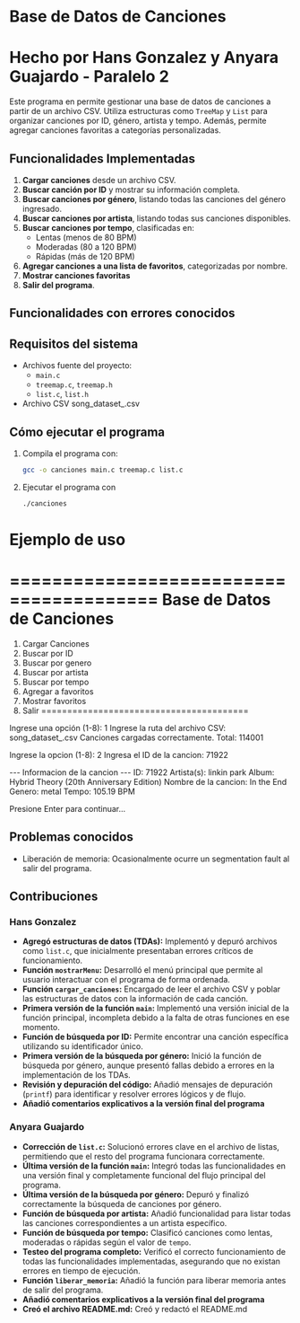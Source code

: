 # Base de Datos de Canciones
# Hecho por Hans Gonzalez y Anyara Guajardo - Paralelo 2

Este programa en permite gestionar una base de datos de canciones a partir de un archivo CSV. Utiliza estructuras como `TreeMap` y `List` para organizar canciones por ID, género, artista y tempo. Además, permite agregar canciones favoritas a categorías personalizadas.

## Funcionalidades Implementadas

1. **Cargar canciones** desde un archivo CSV.
2. **Buscar canción por ID** y mostrar su información completa.
3. **Buscar canciones por género**, listando todas las canciones del género ingresado.
4. **Buscar canciones por artista**, listando todas sus canciones disponibles.
5. **Buscar canciones por tempo**, clasificadas en:
   - Lentas (menos de 80 BPM)
   - Moderadas (80 a 120 BPM)
   - Rápidas (más de 120 BPM)
6. **Agregar canciones a una lista de favoritos**, categorizadas por nombre.
7. **Mostrar canciones favoritas**
8. **Salir del programa**.

## Funcionalidades con errores conocidos

## Requisitos del sistema
- Archivos fuente del proyecto:
  - `main.c`
  - `treemap.c`, `treemap.h`
  - `list.c`, `list.h`
- Archivo CSV song_dataset_.csv

## Cómo ejecutar el programa

1. Compila el programa con:
   ```bash
   gcc -o canciones main.c treemap.c list.c
2. Ejecutar el programa con 
    ```bash
    ./canciones


# Ejemplo de uso
========================================
     Base de Datos de Canciones
========================================
1) Cargar Canciones
2) Buscar por ID
3) Buscar por genero
4) Buscar por artista
5) Buscar por tempo
6) Agregar a favoritos
7) Mostrar favoritos
8) Salir
========================================

Ingrese una opción (1-8): 1
Ingrese la ruta del archivo CSV: song_dataset_.csv
Canciones cargadas correctamente. Total: 114001

Ingrese la opcion (1-8): 2
Ingresa el ID de la cancion: 71922

--- Informacion de la cancion ---
ID: 71922
Artista(s): linkin park
Album: Hybrid Theory (20th Anniversary Edition)
Nombre de la cancion: In the End
Genero: metal
Tempo: 105.19 BPM


Presione Enter para continuar...


## Problemas conocidos
- Liberación de memoria: Ocasionalmente ocurre un segmentation fault al salir del programa.


## Contribuciones

### Hans Gonzalez
- **Agregó estructuras de datos (TDAs):** Implementó y depuró archivos como `list.c`, que inicialmente presentaban errores críticos de funcionamiento.
- **Función `mostrarMenu`:** Desarrolló el menú principal que permite al usuario interactuar con el programa de forma ordenada.
- **Función `cargar_canciones`:** Encargado de leer el archivo CSV y poblar las estructuras de datos con la información de cada canción.
- **Primera versión de la función `main`:** Implementó una versión inicial de la función principal, incompleta debido a la falta de otras funciones en ese momento.
- **Función de búsqueda por ID:** Permite encontrar una canción específica utilizando su identificador único.
- **Primera versión de la búsqueda por género:** Inició la función de búsqueda por género, aunque presentó fallas debido a errores en la implementación de los TDAs.
- **Revisión y depuración del código:** Añadió mensajes de depuración (`printf`) para identificar y resolver errores lógicos y de flujo.
- **Añadió comentarios explicativos a la versión final del programa**

### Anyara Guajardo
- **Corrección de `list.c`:** Solucionó errores clave en el archivo de listas, permitiendo que el resto del programa funcionara correctamente.
- **Última versión de la función `main`:** Integró todas las funcionalidades en una versión final y completamente funcional del flujo principal del programa.
- **Última versión de la búsqueda por género:** Depuró y finalizó correctamente la búsqueda de canciones por género.
- **Función de búsqueda por artista:** Añadió funcionalidad para listar todas las canciones correspondientes a un artista específico.
- **Función de búsqueda por tempo:** Clasificó canciones como lentas, moderadas o rápidas según el valor de `tempo`.
- **Testeo del programa completo:** Verificó el correcto funcionamiento de todas las funcionalidades implementadas, asegurando que no existan errores en tiempo de ejecución.
- **Función `liberar_memoria`:** Añadió la función para liberar memoria antes de salir del programa.
- **Añadió comentarios explicativos a la versión final del programa**
- **Creó el archivo README.md:** Creó y redactó el README.md

